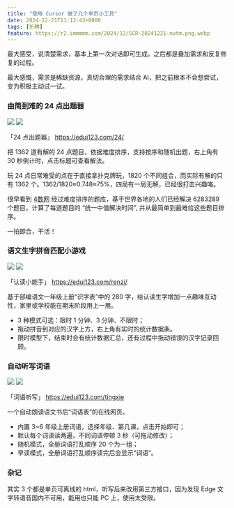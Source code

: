 ```yaml
---
title: "使用 Cursor 做了几个单页小工具"
date: 2024-12-21T11:13:43+0800
tags: [折腾]
feature: https://r2.immmmm.com/2024/12/SCR-20241221-nwtm.png.webp
---
```


最大感受，说清楚需求，基本上第一次对话即可生成。之后都是叠加需求和反复修复的过程。

最大感慨，需求是稀缺资源，真切合理的需求结合 AI，把之前根本不会想尝试，变为积极主动试一试。

<!--more-->

### 由简到难的 24 点出题器

![](https://r2.immmmm.com/2024/12/SCR-20241221-nqww.png.webp)
![](https://r2.immmmm.com/2024/12/SCR-20241221-nqxm.png.webp)

「24 点出题器」 <https://edui123.com/24/>

把 1362 道有解的 24 点题目，依据难度排序，支持按序和随机出题，右上角有 30 秒倒计时，点击标题可查看解法。

玩 24 点日常难受的点在于直接拿扑克牌玩，1820 个不同组合，而实际有解的只有 1362 个。1362/1820≈0.748≈75%，四局有一局无解，已经很打击兴趣咯。

很早看到 [4数网](https://www.4shu.net/game/difficulties/) 经过难度排序的题库，基于世界各地的人们已经解决 6283289 个题目，计算了每道题目的 “统一中值解决时间”, 并从最简单到最难给这些题目排序。

一拍即合，干活！

### 语文生字拼音匹配小游戏

![](https://r2.immmmm.com/2024/12/SCR-20241221-npdd.png.webp)
![](https://r2.immmmm.com/2024/12/SCR-20241221-npiy.png.webp)

「认读小能手」 <https://edui123.com/renzi/>

基于部编语文一年级上册“识字表”中的 280 字，给认读生字增加一点趣味互动性，家里或学校能在期末阶段用上一用。

- 3 种模式可选：限时 1 分钟、3 分钟、不限时；
- 拖动拼音到对应的汉字上方，右上角有实时的统计数据条。
- 限时模型下，结束时会有统计数据汇总，还有过程中拖动错误的汉字记录回顾。

### 自动听写词语

![](https://r2.immmmm.com/2024/12/SCR-20241221-nsoi.png.webp)
![](https://r2.immmmm.com/2024/12/SCR-20241221-nsqr.png.webp)

「词语听写」 <https://edui123.com/tingxie>

一个自动朗读语文书后“词语表”的在线网页。

- 内置 3~6 年级上册词语，选择年级、第几课，点击开始即可；
- 默认每个词语读两遍，不同词语停顿 3 秒（可拖动修改）；
- 随机模式，全册词语打乱顺序 20 个为一组；
- 早读模式，全册词语打乱顺序读完后会显示“词语”。

### 杂记

其实 3 个都是单页可离线的 html，听写后来改用第三方接口，因为发现 Edge 文字转语音国内不可用，能用也只能 PC 上，使用太受限。
